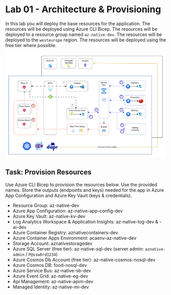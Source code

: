 # Lab 01 - Architecture & Provisioning

In this lab you will deploy the base resources for the application. The resources will be deployed using Azure CLI Bicep. The resources will be deployed to a resource group named `az-native-dev`. The resources will be deployed to the `westeurope` region. The resources will be deployed using the free tier where possible.

![architecture](_images/app.png)

## Task: Provision Resources

Use Azure CLI Bicep to provision the resources below. Use the provided names. Store the outputs (endpoints and keys) needed for the app in Azure App Configuration and Azure Key Vault (keys & credentials).

- Resource Group: az-native-dev
- Azure App Configuration: az-native-app-config-dev
- Azure Key Vault: az-native-kv-dev
- Log Analytics Workspace & Application Insights: az-native-log-dev & -ai-dev
- Azure Container Registry: aznativecontainers-dev
- Azure Container Apps Environment: acaenv-az-native-dev
- Storage Account: aznativestoragedev
- Azure SQL Server (free tier): az-native-sql-dev (server admin: `aznative-admin` / `P@ssw0rd1234`)
- Azure Cosmos Db Account (free tier): az-native-cosmos-nosql-dev
- Azure Cosmos DB: food-nosql-dev
- Azure Service Bus: az-native-sb-dev
- Azure Event Grid: az-native-eg-dev
- Api Management: az-native-apim-dev
- Managed Identity: az-native-mi-dev
